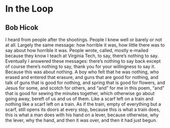 # In the Loop
## Bob Hicok
I heard from people after the shootings. People
I knew well or barely or not at all. Largely
the same message: how horrible it was, how little
there was to say about how horrible it was.
People wrote, called, mostly e-mailed
because they know I teach at Virginia Tech,
to say, there’s nothing to say. Eventually
I answered these messages: there’s nothing
to say back except of course there’s nothing
to say, thank you for your willingness
to say it. Because this was about nothing.
A boy who felt that he was nothing,
who erased and entered that erasure, and guns
that are good for nothing, and talk of guns
that is good for nothing, and spring
that is good for flowers, and Jesus for some,
and scotch for others, and “and” for me
in this poem, “and” that is good
for sewing the minutes together, which otherwise
go about going away, bereft of us and us
of them. Like a scarf left on a train and nothing
like a scarf left on a train. As if the train,
empty of everything but a scarf, still opens
its doors at every stop, because this
is what a train does, this is what a man does
with his hand on a lever, because otherwise,
why the lever, why the hand, and then it was over,
and then it had just begun.